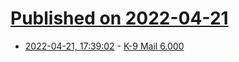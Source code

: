 # [Published on 2022-04-21](index.md)

* [2022-04-21, 17:39:02](https://news.ycombinator.com/item?id=31112659) - [K-9 Mail 6.000](https://k9mail.app/2022/04/18/K-9-Mail-6.000.html)
